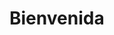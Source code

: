 # Bienvenida
<!--
<center>
<img :src="$withBase('/img/pokemones.jpg')" width='500' style='margin:30px'/>
</center> -->

